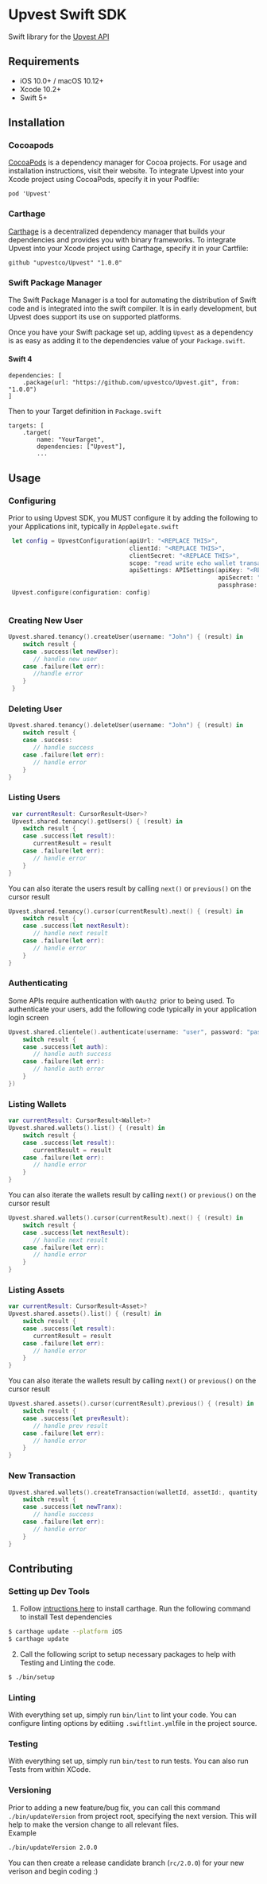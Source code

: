 # Upvest Swift SDK

Swift library for the [Upvest API](https://doc.upvest.co/docs)
## Requirements 
- iOS 10.0+ / macOS 10.12+
- Xcode 10.2+
- Swift 5+
## Installation
### Cocoapods
[CocoaPods](https://cocoapods.org/) is a dependency manager for Cocoa projects. For usage and installation instructions, visit their website. To integrate Upvest into your Xcode project using CocoaPods, specify it in your Podfile:
```
pod 'Upvest'
```
### Carthage
[Carthage](https://github.com/Carthage/Carthage) is a decentralized dependency manager that builds your dependencies and provides you with binary frameworks. To integrate Upvest into your Xcode project using Carthage, specify it in your Cartfile:
```
github "upvestco/Upvest" "1.0.0"
```
### Swift Package Manager
The Swift Package Manager is a tool for automating the distribution of Swift code and is integrated into the swift compiler. It is in early development, but Upvest does support its use on supported platforms.

Once you have your Swift package set up, adding `Upvest` as a dependency is as easy as adding it to the dependencies value of your `Package.swift`.

#### Swift 4

```
dependencies: [
    .package(url: "https://github.com/upvestco/Upvest.git", from: "1.0.0")
]
```
Then to your Target definition in `Package.swift   `
```
targets: [
    .target(
        name: "YourTarget",
        dependencies: ["Upvest"],
        ...
```

## Usage
### Configuring
Prior to using Upvest SDK, you MUST configure it by adding the following to your Applications init, typically in `AppDelegate.swift`
```swift
 let config = UpvestConfiguration(apiUrl: "<REPLACE THIS>", 
                                  clientId: "<REPLACE THIS>", 
                                  clientSecret: "<REPLACE THIS>", 
                                  scope: "read write echo wallet transaction", 
                                  apiSettings: APISettings(apiKey: "<REPLACE THIS>", 
                                                           apiSecret: "<REPLACE THIS>", 
                                                           passphrase: "<REPLACE THIS>"))
 Upvest.configure(configuration: config)
 
 ```
 ### Creating New User
 ```swift
 Upvest.shared.tenancy().createUser(username: "John") { (result) in
     switch result {
     case .success(let newUser):
        // handle new user
     case .failure(let err):
        //handle error
     }
  }
 ```
 ### Deleting User
 ```swift
 Upvest.shared.tenancy().deleteUser(username: "John") { (result) in
     switch result {
     case .success:
        // handle success
     case .failure(let err):
        // handle error
     }
 }
 ```
 ### Listing Users
 ```swift
  var currentResult: CursorResult<User>?
  Upvest.shared.tenancy().getUsers() { (result) in
     switch result {
     case .success(let result):
        currentResult = result
     case .failure(let err):
        // handle error
     }
 }
 ```
 You can also iterate the users result by calling `next()` or `previous()` on the cursor result
 ```swift
 Upvest.shared.tenancy().cursor(currentResult).next() { (result) in
     switch result {
     case .success(let nextResult):
        // handle next result
     case .failure(let err):
        // handle error
     }
 }
 ```
 ### Authenticating
 Some APIs require authentication with `OAuth2 `prior to being used. To authenticate your users, add the following code typically in your application login screen
 ```swift
 Upvest.shared.clientele().authenticate(username: "user", password: "pass", callback: { (result) in
     switch result {
     case .success(let auth):
        // handle auth success
     case .failure(let err):
        // handle auth error
     }
 })
 ```
 ### Listing Wallets
 ```swift
 var currentResult: CursorResult<Wallet>?
 Upvest.shared.wallets().list() { (result) in
     switch result {
     case .success(let result):
        currentResult = result
     case .failure(let err):
        // handle error
     }
 }
 ```
 You can also iterate the wallets result by calling `next()` or `previous()` on the cursor result
 ```swift
 Upvest.shared.wallets().cursor(currentResult).next() { (result) in
     switch result {
     case .success(let nextResult):
        // handle next result
     case .failure(let err):
        // handle error
     }
 }
 ```
 ### Listing Assets
 ```swift
 var currentResult: CursorResult<Asset>?
 Upvest.shared.assets().list() { (result) in
     switch result {
     case .success(let result):
        currentResult = result
     case .failure(let err):
        // handle error
     }
 }
 ```
 You can also iterate the wallets result by calling `next()` or `previous()` on the cursor result
 ```swift
 Upvest.shared.assets().cursor(currentResult).previous() { (result) in
     switch result {
     case .success(let prevResult):
        // handle prev result
     case .failure(let err):
        // handle error
     }
 }
 ```
 ### New Transaction
 ```swift
 Upvest.shared.wallets().createTransaction(walletId, assetId:, quantity, fee, password) { (result) in
     switch result {
     case .success(let newTranx):
        // handle success
     case .failure(let err):
        // handle error
     }
 }
 ```
## Contributing
### Setting up Dev Tools
1. Follow [intructions here](https://github.com/Carthage/Carthage#installing-carthage) to install carthage.
    Run the following command to install Test dependencies
```sh
$ carthage update --platform iOS
$ carthage update
```
2. Call the following script to setup necessary packages to help with Testing and Linting the code.
```sh
$ ./bin/setup
```
### Linting
With everything set up, simply run `bin/lint` to lint your code.
You can configure linting options by editiing `.swiftlint.yml`file in the project source.
### Testing
With everything set up, simply run `bin/test` to run tests.
You can also run Tests from within XCode.
### Versioning
Prior to adding a new feature/bug fix, you can call this command `./bin/updateVersion` from project root, specifying the next version.
This will help to make the version change to all relevant files.  
Example
```sh
./bin/updateVersion 2.0.0
```
You can then create a release candidate branch (`rc/2.0.0`) for your new verison and begin coding :)
